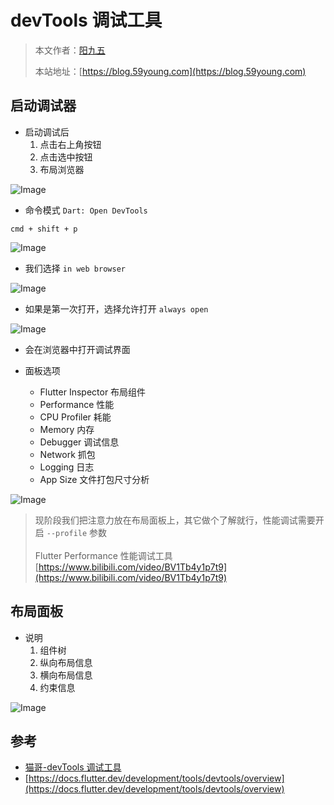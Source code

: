 # devTools 调试工具

> 本文作者：[阳九五](https://github.com/CN-YoungYang)
>
> 本站地址：[https://blog.59young.com](https://blog.59young.com)

## 启动调试器
- 启动调试后
  1. 点击右上角按钮
  2. 点击选中按钮
  3. 布局浏览器

![Image](https://raw.githubusercontent.com/CN-YoungYang/BlogAssets/refs/heads/master/docs/flutter/基础特性/20220617174426.webp)

- 命令模式 `Dart: Open DevTools`

`cmd + shift + p`

![Image](https://raw.githubusercontent.com/CN-YoungYang/BlogAssets/refs/heads/master/docs/flutter/基础特性/20220617174728.webp)

- 我们选择 `in web browser`

![Image](https://raw.githubusercontent.com/CN-YoungYang/BlogAssets/refs/heads/master/docs/flutter/基础特性/20220617174704.webp)

- 如果是第一次打开，选择允许打开 `always open`

![Image](https://raw.githubusercontent.com/CN-YoungYang/BlogAssets/refs/heads/master/docs/flutter/基础特性/20220617200835.webp)

- 会在浏览器中打开调试界面

- 面板选项
  - Flutter Inspector 布局组件
  - Performance 性能
  - CPU Profiler 耗能
  - Memory 内存
  - Debugger 调试信息
  - Network 抓包
  - Logging 日志
  - App Size 文件打包尺寸分析

![Image](https://raw.githubusercontent.com/CN-YoungYang/BlogAssets/refs/heads/master/docs/flutter/基础特性/20220617174823.webp)

> 现阶段我们把注意力放在布局面板上，其它做个了解就行，性能调试需要开启 `--profile` 参数
<br/><br/>
> Flutter Performance 性能调试工具 [https://www.bilibili.com/video/BV1Tb4y1p7t9](https://www.bilibili.com/video/BV1Tb4y1p7t9)

## 布局面板
- 说明
  1. 组件树
  2. 纵向布局信息
  3. 横向布局信息
  4. 约束信息

![Image](https://raw.githubusercontent.com/CN-YoungYang/BlogAssets/refs/heads/master/docs/flutter/基础特性/20220617175316.webp)

## 参考
- [猫哥-devTools 调试工具](https://ducafecat.com/course/flutter-quickstart-learn/2-3-devtools)
- [https://docs.flutter.dev/development/tools/devtools/overview](https://docs.flutter.dev/development/tools/devtools/overview)